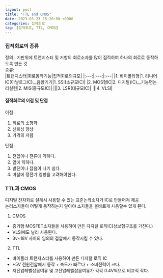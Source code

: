 ```yaml
---
layout: post
title: "TTL and CMOS"
date: 2023-03-23 15:20:00 +0900
categories: 집적회로
tag: [집적회로, TTL, CMOS]
---
```


### 집적회로의 종류
정의 : 기판위에 트랜지스터 및 저항의 회로소자를 많이 집적하여 
하나의 회로로 동작하도록 만든 것 <br>
종류: <br>
|트랜지스터|회로동작기능|집적회로의규모|
|:---:|:---:|:---|
|1. 바이폴라형|1. 리니어IC(아날로그IC)__음향기기|1. SSI(소규모IC)|
|2. MOS형IC|2. 디지털(IC)__기능면논리실현|2. MIS(중규모IC)|
|||3. LSR(대규모IC)|
|||4. VLSI|

#### 집적회로의 이점 및 단점<br>
이점 :
1. 회로의 소형화
2. 신뢰성 향상
3. 가격의 저렴

단점 :
1. 전압이나 전류에 약하다.
2. 열에 약하다.
3. 발진이나 잡음이 나기 쉽다.
4. 마찰에 정전기 영향을 고려해야한다.

### TTL과 CMOS
디지털 전자회로 설계시 사용할 수 있는 표준논리소자가 IC로 만들어져 제공 <br>
논리소자들이 어떻게 동작하는지 알아야 소자들을 올바르게 사용할수 있게 된다. <br>
1. CMOS 
  + 증가형 MOSFET소자들을 사용하여 만든 디지털 로직IC(상보형구조를 가진다.)
  + VLSI에도 널리 사용된다.
  + 3v~18V 사이의 임의의 접압에서 동작시킬 수 있다.

2. TTL
  + 바이폴라 트랜지스터를 사용하여 만든 디지털 로직 IC <br>
  + +5V 전원전압에서 동작 + 속도가 빠르다 + 소비전력이 크다.
  + 저전압레벨잡음여유 및 고전압레벨잡음여유가 각각 0.4V씩으로 비교적 작다.





